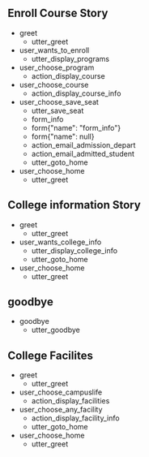## Enroll Course Story
* greet
  - utter_greet
* user_wants_to_enroll
  - utter_display_programs
* user_choose_program
  - action_display_course
* user_choose_course
  - action_display_course_info
* user_choose_save_seat
  - utter_save_seat
  - form_info
  - form{"name": "form_info"}
  - form{"name": null}
  - action_email_admission_depart
  - action_email_admitted_student
  - utter_goto_home
* user_choose_home
  - utter_greet


## College information Story
* greet
  - utter_greet
* user_wants_college_info
  - utter_display_college_info
  - utter_goto_home
* user_choose_home
  - utter_greet

## goodbye
* goodbye
  - utter_goodbye

<!-- ## form Testing path
* network_issue
  - form_info
  - form{"name": "form_info"}
  - form{"name": null} -->


## College Facilites
* greet
  - utter_greet
* user_choose_campuslife
  - action_display_facilities
* user_choose_any_facility
  - action_display_facility_info
  - utter_goto_home
* user_choose_home
  - utter_greet

